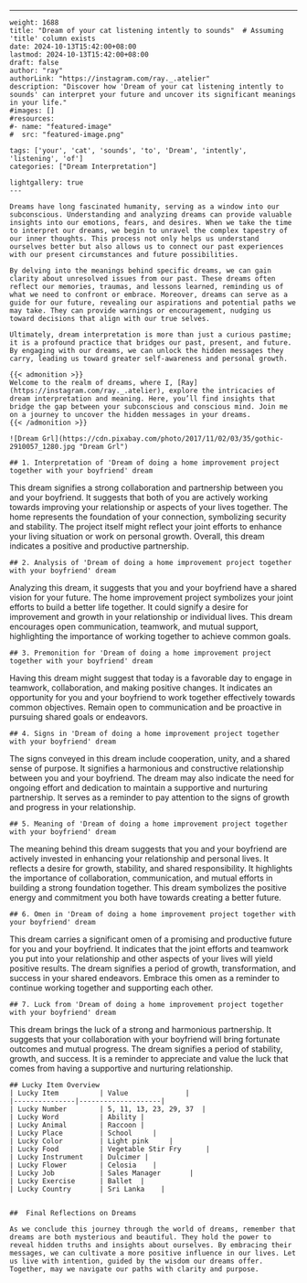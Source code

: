 ---
    weight: 1688
    title: "Dream of your cat listening intently to sounds"  # Assuming 'title' column exists
    date: 2024-10-13T15:42:00+08:00
    lastmod: 2024-10-13T15:42:00+08:00
    draft: false
    author: "ray"
    authorLink: "https://instagram.com/ray._.atelier"
    description: "Discover how 'Dream of your cat listening intently to sounds' can interpret your future and uncover its significant meanings in your life."
    #images: []
    #resources:
    #- name: "featured-image"
    #  src: "featured-image.png"
    
    tags: ['your', 'cat', 'sounds', 'to', 'Dream', 'intently', 'listening', 'of']
    categories: ["Dream Interpretation"]
    
    lightgallery: true
    ---
    
    Dreams have long fascinated humanity, serving as a window into our subconscious. Understanding and analyzing dreams can provide valuable insights into our emotions, fears, and desires. When we take the time to interpret our dreams, we begin to unravel the complex tapestry of our inner thoughts. This process not only helps us understand ourselves better but also allows us to connect our past experiences with our present circumstances and future possibilities.
    
    By delving into the meanings behind specific dreams, we can gain clarity about unresolved issues from our past. These dreams often reflect our memories, traumas, and lessons learned, reminding us of what we need to confront or embrace. Moreover, dreams can serve as a guide for our future, revealing our aspirations and potential paths we may take. They can provide warnings or encouragement, nudging us toward decisions that align with our true selves.
    
    Ultimately, dream interpretation is more than just a curious pastime; it is a profound practice that bridges our past, present, and future. By engaging with our dreams, we can unlock the hidden messages they carry, leading us toward greater self-awareness and personal growth.
    
    {{< admonition >}}
    Welcome to the realm of dreams, where I, [Ray](https://instagram.com/ray._.atelier), explore the intricacies of dream interpretation and meaning. Here, you’ll find insights that bridge the gap between your subconscious and conscious mind. Join me on a journey to uncover the hidden messages in your dreams.
    {{< /admonition >}}
    
    ![Dream Grl](https://cdn.pixabay.com/photo/2017/11/02/03/35/gothic-2910057_1280.jpg "Dream Grl")
    
    ## 1. Interpretation of 'Dream of doing a home improvement project together with your boyfriend' dream
    
This dream signifies a strong collaboration and partnership between you and your boyfriend. It suggests that both of you are actively working towards improving your relationship or aspects of your lives together. The home represents the foundation of your connection, symbolizing security and stability. The project itself might reflect your joint efforts to enhance your living situation or work on personal growth. Overall, this dream indicates a positive and productive partnership.
    
    ## 2. Analysis of 'Dream of doing a home improvement project together with your boyfriend' dream
    
Analyzing this dream, it suggests that you and your boyfriend have a shared vision for your future. The home improvement project symbolizes your joint efforts to build a better life together. It could signify a desire for improvement and growth in your relationship or individual lives. This dream encourages open communication, teamwork, and mutual support, highlighting the importance of working together to achieve common goals.
    
    ## 3. Premonition for 'Dream of doing a home improvement project together with your boyfriend' dream
    
Having this dream might suggest that today is a favorable day to engage in teamwork, collaboration, and making positive changes. It indicates an opportunity for you and your boyfriend to work together effectively towards common objectives. Remain open to communication and be proactive in pursuing shared goals or endeavors.
    
    ## 4. Signs in 'Dream of doing a home improvement project together with your boyfriend' dream
    
The signs conveyed in this dream include cooperation, unity, and a shared sense of purpose. It signifies a harmonious and constructive relationship between you and your boyfriend. The dream may also indicate the need for ongoing effort and dedication to maintain a supportive and nurturing partnership. It serves as a reminder to pay attention to the signs of growth and progress in your relationship.
    
    ## 5. Meaning of 'Dream of doing a home improvement project together with your boyfriend' dream
    
The meaning behind this dream suggests that you and your boyfriend are actively invested in enhancing your relationship and personal lives. It reflects a desire for growth, stability, and shared responsibility. It highlights the importance of collaboration, communication, and mutual efforts in building a strong foundation together. This dream symbolizes the positive energy and commitment you both have towards creating a better future.
    
    ## 6. Omen in 'Dream of doing a home improvement project together with your boyfriend' dream
    
This dream carries a significant omen of a promising and productive future for you and your boyfriend. It indicates that the joint efforts and teamwork you put into your relationship and other aspects of your lives will yield positive results. The dream signifies a period of growth, transformation, and success in your shared endeavors. Embrace this omen as a reminder to continue working together and supporting each other.
    
    ## 7. Luck from 'Dream of doing a home improvement project together with your boyfriend' dream
    
This dream brings the luck of a strong and harmonious partnership. It suggests that your collaboration with your boyfriend will bring fortunate outcomes and mutual progress. The dream signifies a period of stability, growth, and success. It is a reminder to appreciate and value the luck that comes from having a supportive and nurturing relationship.
    
    ## Lucky Item Overview
    | Lucky Item          | Value              |
    |---------------|--------------------|
    | Lucky Number        | 5, 11, 13, 23, 29, 37  |
    | Lucky Word          | Ability |
    | Lucky Animal        | Raccoon |
    | Lucky Place         | School     |
    | Lucky Color         | Light pink     |
    | Lucky Food          | Vegetable Stir Fry      |
    | Lucky Instrument    | Dulcimer |
    | Lucky Flower        | Celosia    |
    | Lucky Job           | Sales Manager       |
    | Lucky Exercise      | Ballet  |
    | Lucky Country       | Sri Lanka    |
    
    
    ##  Final Reflections on Dreams
    
    As we conclude this journey through the world of dreams, remember that dreams are both mysterious and beautiful. They hold the power to reveal hidden truths and insights about ourselves. By embracing their messages, we can cultivate a more positive influence in our lives. Let us live with intention, guided by the wisdom our dreams offer. Together, may we navigate our paths with clarity and purpose.
    